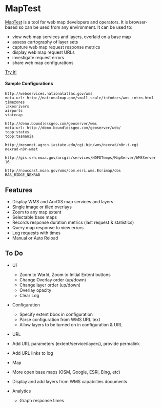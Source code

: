 # MapTest

[MapTest](http://dr-jts.github.io/maptest/maptest.html) is a tool for web map developers and operators.  It is browser-based so can be used from any environment.  It can be used to:

* view web map services and layers, overlaid on a base map
* assess cartography of layer sets
* capture web map request response metrics
* display web map request URLs
* investigate request errors
* share web map configurations

[Try it!](http://dr-jts.github.io/maptest/maptest.html)

#### Sample Configurations
```
http://webservices.nationalatlas.gov/wms
meta-url: http://nationalmap.gov/small_scale/infodocs/wms_intro.html
timezones
lakesrivers
airports
statecap

http://demo.boundlessgeo.com/geoserver/wms
meta-url: http://demo.boundlessgeo.com/geoserver/web/
topp:states
topp:tasmania

http://mesonet.agron.iastate.edu/cgi-bin/wms/nexrad/n0r-t.cgi
nexrad-n0r-wmst

http://gis.srh.noaa.gov/arcgis/services/NDFDTemps/MapServer/WMSServer
16

http://nowcoast.noaa.gov/wms/com.esri.wms.Esrimap/obs
RAS_RIDGE_NEXRAD
```

## Features

* Display WMS and ArcGIS map services and layers
* Single image or tiled overlays
* Zoom to any map extent
* Selectable base maps
* Records response duration metrics (last request & statistics)
* Query map response to view errors
* Log requests with times
* Manual or Auto Reload

## To Do

* UI
  * Zoom to World, Zoom to Initial Extent buttons
  * Change Overlay order (up/down)
  * Change layer order (up/down)
  * Overlay opacity
  * Clear Log

* Configuration 
  * Specify extent bbox in configuration
  * Parse configuration from WMS URL text
  * Allow layers to be turned on in configuration & URL
  
* URL 
 * Add URL parameters (extent/service/layers), provide permalink
 * Add URL links to log
 
* Map
 * More open base maps (OSM, Google, ESRI, Bing, etc)
 * Display and add layers from WMS capabiities documents
 
* Analytics 
  * Graph response times
